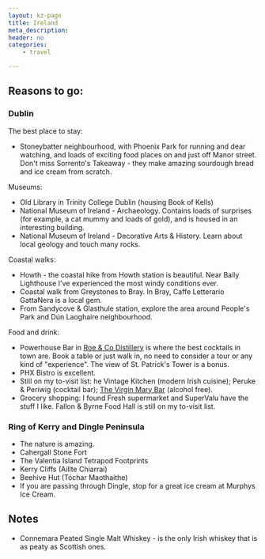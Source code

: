 ```yaml
---
layout: kz-page
title: Ireland
meta_description: 
header: no
categories:
    - travel

---
```


## Reasons to go:

### <a name="dublin"></a>  Dublin

The best place to stay: 
* Stoneybatter neighbourhood, with Phoenix Park for running and dear watching, and loads of exciting food places on and just off Manor street. Don't miss Sorrento's Takeaway - they make amazing sourdough bread and ice cream from scratch.

Museums:
* Old Library in Trinity College Dublin (housing Book of Kells)
* National Museum of Ireland - Archaeology. Contains loads of surprises (for example, a cat mummy and loads of gold), and is housed in an interesting building.
* National Museum of Ireland - Decorative Arts & History. Learn about local geology and touch many rocks.

Coastal walks:
* Howth - the coastal hike from Howth station is beautiful. Near Baily Lighthouse I've experienced the most windy conditions ever.
* Coastal walk from Greystones to Bray. In Bray, Caffe Letterario GattaNera is a local gem.
* From Sandycove & Glasthule station, explore the area around People's Park and Dún Laoghaire neighbourhood.

Food and drink:
* Powerhouse Bar in [Roe & Co Distillery](https://www.roeandcowhiskey.com/) is where the best cocktails in town are. Book a table or just walk in, no need to consider a tour or any kind of "experience". The view of St. Patrick's Tower is a bonus.
* PHX Bistro is excellent.
* Still on my to-visit list: he Vintage Kitchen (modern Irish cuisine); Peruke & Periwig (cocktail bar); [The Virgin Mary Bar](https://thevirginmarybar.com/) (alcohol free).
* Grocery shopping: I found Fresh supermarket and SuperValu have the stuff I like. Fallon & Byrne Food Hall is still on my to-visit list.




### Ring of Kerry and Dingle Peninsula

* The nature is amazing. 
* Cahergall Stone Fort
* The Valentia Island Tetrapod Footprints
* Kerry Cliffs (Aillte Chiarraí)
* Beehive Hut (Tóchar Maothaithe)
* If you are passing through Dingle, stop for a great ice cream at Murphys Ice Cream.



## Notes

* Connemara Peated Single Malt Whiskey - is the only Irish whiskey that is as peaty as Scottish ones.
